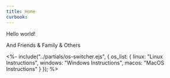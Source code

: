 ```yaml
---
title: Home
curbook: 
---
```


Hello world!

And Friends & Family & Others

<%- include("../partials/os-switcher.ejs", {
  os_list: {
    linux: "Linux Instructions",
    windows: "Windows Instructions",
    macos: "MacOS Instructions"
  }
}); %>
